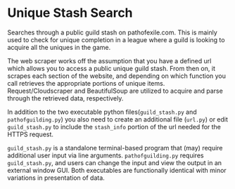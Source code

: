 # Unique Stash Search
Searches through a public guild stash on pathofexile.com. This is mainly used to check for unique completion in a league where a guild is 
looking to acquire all the uniques in the game.

The web scraper works off the assumption that you have a defined url which allows you to access a public unique guild stash. From then on, it scrapes each section of the website, and depending on which function you call retrieves the appropriate portions of unique items. Request/Cloudscraper and BeautifulSoup are utilized to acquire and parse through the retrieved data, respectively.

In addition to the two executable python files(`guild_stash.py` and `pathofguilding.py`) you also need to create an additional file (`url.py`) or edit `guild_stash.py` to include the `stash_info` portion of the url needed for the HTTPS request.

`guild_stash.py` is a standalone terminal-based program that (may) require additional user input via line arguments. `pathofguilding.py` requires `guild_stash.py`, and users can change the input and view the output in an external window GUI. Both executables are functionally identical with minor variations in presentation of data.
